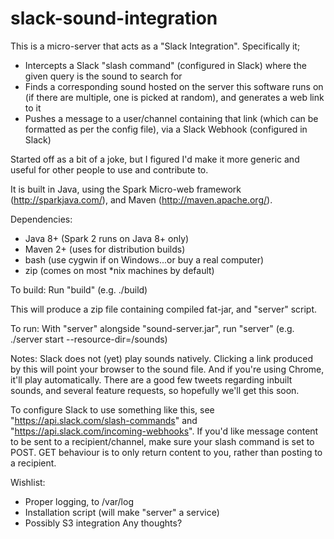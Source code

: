# slack-sound-integration

This is a micro-server that acts as a "Slack Integration".
Specifically it;
- Intercepts a Slack "slash command" (configured in Slack) where the given query is the sound to search for
- Finds a corresponding sound hosted on the server this software runs on (if there are multiple, one is picked at random), and generates a web link to it
- Pushes a message to a user/channel containing that link (which can be formatted as per the config file), via a Slack Webhook (configured in Slack)

Started off as a bit of a joke, but I figured I'd make it more generic and useful for other people to use and contribute to.

It is built in Java, using the Spark Micro-web framework (http://sparkjava.com/), and Maven (http://maven.apache.org/).

Dependencies:
- Java 8+ (Spark 2 runs on Java 8+ only)
- Maven 2+ (uses for distribution builds)
- bash (use cygwin if on Windows...or buy a real computer)
- zip (comes on most *nix machines by default)

To build:
Run "build" (e.g. ./build)

This will produce a zip file containing compiled fat-jar, and "server" script.

To run:
With "server" alongside "sound-server.jar", run "server" (e.g. ./server start --resource-dir=/sounds)

Notes:
Slack does not (yet) play sounds natively. Clicking a link produced by this will point your browser to the sound file.
And if you're using Chrome, it'll play automatically.
There are a good few tweets regarding inbuilt sounds, and several feature requests, so hopefully we'll get this soon.

To configure Slack to use something like this, see "https://api.slack.com/slash-commands" and "https://api.slack.com/incoming-webhooks".
If you'd like message content to be sent to a recipient/channel, make sure your slash command is set to POST. GET behaviour is to only return content to you, rather than posting to a recipient.


Wishlist:
- Proper logging, to /var/log
- Installation script (will make "server" a service)
- Possibly S3 integration
Any thoughts?

